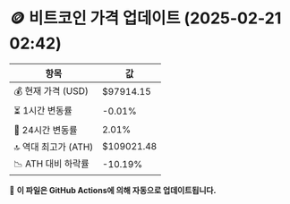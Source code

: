 # 🪙 비트코인 가격 업데이트 (2025-02-21 02:42)

| 항목                | 값 |
|--------------------|----------------|
| 💰 현재 가격 (USD) | $97914.15 |
| ⏳ 1시간 변동률    | -0.01% |
| 📆 24시간 변동률   | 2.01% |
| 🔝 역대 최고가 (ATH) | $109021.48 |
| 📉 ATH 대비 하락률 | -10.19% |

🔄 **이 파일은 GitHub Actions에 의해 자동으로 업데이트됩니다.**

